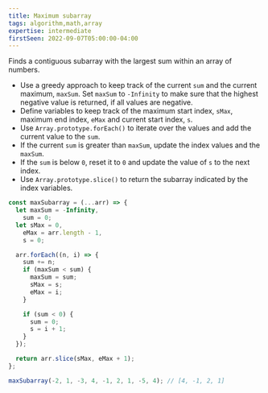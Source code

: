 ```yaml
---
title: Maximum subarray
tags: algorithm,math,array
expertise: intermediate
firstSeen: 2022-09-07T05:00:00-04:00
---
```


Finds a contiguous subarray with the largest sum within an array of numbers.

- Use a greedy approach to keep track of the current `sum` and the current maximum, `maxSum`. Set `maxSum` to `-Infinity` to make sure that the highest negative value is returned, if all values are negative.
- Define variables to keep track of the maximum start index, `sMax`, maximum end index, `eMax` and current start index, `s`.
- Use `Array.prototype.forEach()` to iterate over the values and add the current value to the `sum`.
- If the current `sum` is greater than `maxSum`, update the index values and the `maxSum`.
- If the `sum` is below `0`, reset it to `0` and update the value of `s` to the next index.
- Use `Array.prototype.slice()` to return the subarray indicated by the index variables.

```js
const maxSubarray = (...arr) => {
  let maxSum = -Infinity,
    sum = 0;
  let sMax = 0,
    eMax = arr.length - 1,
    s = 0;

  arr.forEach((n, i) => {
    sum += n;
    if (maxSum < sum) {
      maxSum = sum;
      sMax = s;
      eMax = i;
    }

    if (sum < 0) {
      sum = 0;
      s = i + 1;
    }
  });

  return arr.slice(sMax, eMax + 1);
};

```

```js
maxSubarray(-2, 1, -3, 4, -1, 2, 1, -5, 4); // [4, -1, 2, 1]
```

